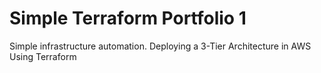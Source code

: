 # Simple Terraform Portfolio 1

Simple infrastructure automation. Deploying a 3-Tier Architecture in AWS Using Terraform
